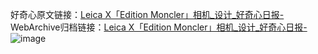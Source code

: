 好奇心原文链接：[Leica X「Edition Moncler」相机_设计_好奇心日报-](https://www.qdaily.com/articles/2884.html)
WebArchive归档链接：[Leica X「Edition Moncler」相机_设计_好奇心日报-](http://web.archive.org/web/20190623151616/https://www.qdaily.com/articles/2884.html)
![image](http://ww3.sinaimg.cn/large/007d5XDply1g3v6qona2ej30u03hxtqv)